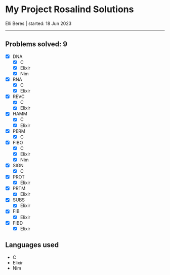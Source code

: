 # My Project Rosalind Solutions

Elli Beres |
started: 18 Jun 2023

---

## Problems solved: 9

- [x] DNA
  - [x] C
  - [x] Elixir
  - [x] Nim
- [x] RNA
  - [x] C
  - [x] Elixir
- [x] REVC
  - [x] C
  - [x] Elixir
- [x] HAMM
  - [x] C
  - [x] Elixir
- [x] PERM
  - [x] C
- [x] FIBO
  - [x] C
  - [x] Elixir
  - [x] Nim
- [x] SIGN
  - [x] C
- [x] PROT
  - [x] Elixir
- [x] PRTM
  - [x] Elixir
- [x] SUBS
  - [x] Elixir
- [x] FIB
  - [x] Elixir
- [x] FIBD
  - [x] Elixir

## Languages used

- C
- Elixir
- Nim
